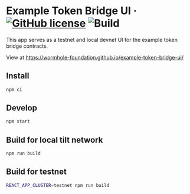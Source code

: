 # Example Token Bridge UI &middot; [![GitHub license](https://img.shields.io/badge/license-Apache2.0-blue.svg)](https://github.com/wormhole-foundation/example-token-bridge-ui/blob/main/LICENSE) ![Build](https://github.com/wormhole-foundation/example-token-bridge-ui/actions/workflows/build.yaml/badge.svg)

This app serves as a testnet and local devnet UI for the example token bridge contracts. 

View at https://wormhole-foundation.github.io/example-token-bridge-ui/

## Install

```bash
npm ci
```

## Develop

```bash
npm start
```

## Build for local tilt network

```bash
npm run build
```

## Build for testnet

```bash
REACT_APP_CLUSTER=testnet npm run build
```
